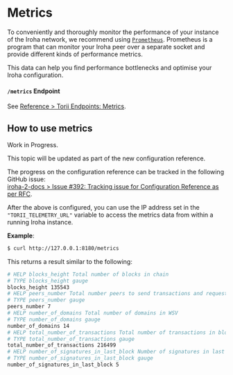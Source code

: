 # Metrics

To conveniently and thoroughly monitor the performance of your instance of the Iroha network, we recommend using [`Prometheus`](https://prometheus.io/). Prometheus is a program that can monitor your Iroha peer over a separate socket and provide different kinds of performance metrics.

This data can help you find performance bottlenecks and optimise your Iroha configuration.

#### `/metrics` Endpoint

See [Reference > Torii Endpoints: Metrics](../../reference/torii-endpoints.md#metrics).

## How to use metrics

<!-- TODO: Update this subtopic as part of PR #397: https://github.com/hyperledger-iroha/iroha-2-docs/pull/397 -->

Work in Progress.

This topic will be updated as part of the new configuration reference.

The progress on the configuration reference can be tracked in the following GitHub issue:\
[iroha-2-docs > Issue #392: Tracking issue for Configuration Reference as per RFC](https://github.com/hyperledger-iroha/iroha-2-docs/issues/392).

After the above is configured, you can use the IP address set in the `"TORII_TELEMETRY_URL"` variable to access the metrics data from within a running Iroha instance.

**Example**:

```bash
$ curl http://127.0.0.1:8180/metrics
```

This returns a result similar to the following:

```bash
# HELP blocks_height Total number of blocks in chain
# TYPE blocks_height gauge
blocks_height 135543
# HELP peers_number Total number peers to send transactions and request proposals
# TYPE peers_number gauge
peers_number 7
# HELP number_of_domains Total number of domains in WSV
# TYPE number_of_domains gauge
number_of_domains 14
# HELP total_number_of_transactions Total number of transactions in blockchain
# TYPE total_number_of_transactions gauge
total_number_of_transactions 216499
# HELP number_of_signatures_in_last_block Number of signatures in last block
# TYPE number_of_signatures_in_last_block gauge
number_of_signatures_in_last_block 5
```
